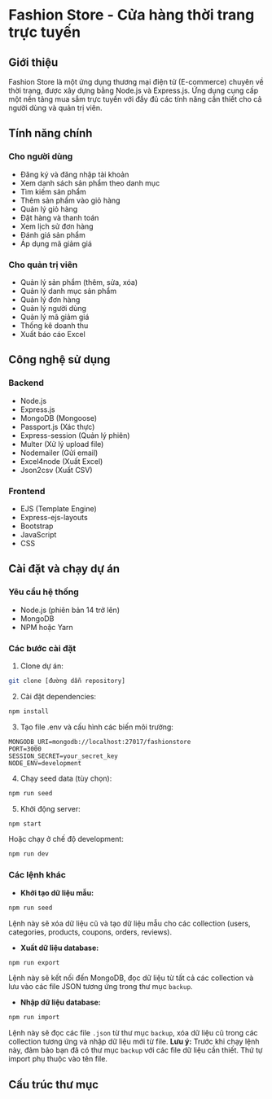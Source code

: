 # Fashion Store - Cửa hàng thời trang trực tuyến

## Giới thiệu
Fashion Store là một ứng dụng thương mại điện tử (E-commerce) chuyên về thời trang, được xây dựng bằng Node.js và Express.js. Ứng dụng cung cấp một nền tảng mua sắm trực tuyến với đầy đủ các tính năng cần thiết cho cả người dùng và quản trị viên.

## Tính năng chính

### Cho người dùng
- Đăng ký và đăng nhập tài khoản
- Xem danh sách sản phẩm theo danh mục
- Tìm kiếm sản phẩm
- Thêm sản phẩm vào giỏ hàng
- Quản lý giỏ hàng
- Đặt hàng và thanh toán
- Xem lịch sử đơn hàng
- Đánh giá sản phẩm
- Áp dụng mã giảm giá

### Cho quản trị viên
- Quản lý sản phẩm (thêm, sửa, xóa)
- Quản lý danh mục sản phẩm
- Quản lý đơn hàng
- Quản lý người dùng
- Quản lý mã giảm giá
- Thống kê doanh thu
- Xuất báo cáo Excel

## Công nghệ sử dụng

### Backend
- Node.js
- Express.js
- MongoDB (Mongoose)
- Passport.js (Xác thực)
- Express-session (Quản lý phiên)
- Multer (Xử lý upload file)
- Nodemailer (Gửi email)
- Excel4node (Xuất Excel)
- Json2csv (Xuất CSV)

### Frontend
- EJS (Template Engine)
- Express-ejs-layouts
- Bootstrap
- JavaScript
- CSS

## Cài đặt và chạy dự án

### Yêu cầu hệ thống
- Node.js (phiên bản 14 trở lên)
- MongoDB
- NPM hoặc Yarn

### Các bước cài đặt

1. Clone dự án:
```bash
git clone [đường dẫn repository]
```

2. Cài đặt dependencies:
```bash
npm install
```

3. Tạo file .env và cấu hình các biến môi trường:
```env
MONGODB_URI=mongodb://localhost:27017/fashionstore
PORT=3000
SESSION_SECRET=your_secret_key
NODE_ENV=development
```

4. Chạy seed data (tùy chọn):
```bash
npm run seed
```

5. Khởi động server:
```bash
npm start
```

Hoặc chạy ở chế độ development:
```bash
npm run dev
```

### Các lệnh khác

- **Khởi tạo dữ liệu mẫu:**
```bash
npm run seed
```
Lệnh này sẽ xóa dữ liệu cũ và tạo dữ liệu mẫu cho các collection (users, categories, products, coupons, orders, reviews).

- **Xuất dữ liệu database:**
```bash
npm run export
```
Lệnh này sẽ kết nối đến MongoDB, đọc dữ liệu từ tất cả các collection và lưu vào các file JSON tương ứng trong thư mục `backup`.

- **Nhập dữ liệu database:**
```bash
npm run import
```
Lệnh này sẽ đọc các file `.json` từ thư mục `backup`, xóa dữ liệu cũ trong các collection tương ứng và nhập dữ liệu mới từ file.
**Lưu ý:** Trước khi chạy lệnh này, đảm bảo bạn đã có thư mục `backup` với các file dữ liệu cần thiết. Thứ tự import phụ thuộc vào tên file.

## Cấu trúc thư mục
```